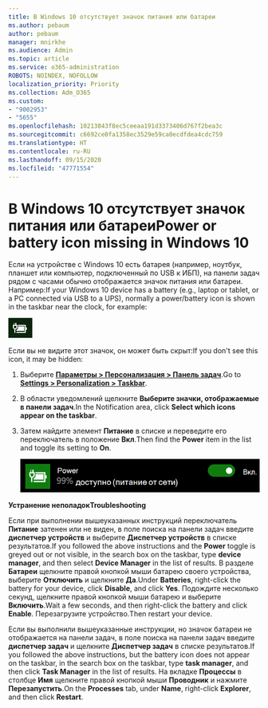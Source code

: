 ```yaml
---
title: В Windows 10 отсутствует значок питания или батареи
ms.author: pebaum
author: pebaum
manager: mnirkhe
ms.audience: Admin
ms.topic: article
ms.service: o365-administration
ROBOTS: NOINDEX, NOFOLLOW
localization_priority: Priority
ms.collection: Adm_O365
ms.custom:
- "9002953"
- "5655"
ms.openlocfilehash: 10213843f8ec5ceeaa191d3373406d767f2bea3c
ms.sourcegitcommit: c6692ce0fa1358ec3529e59ca0ecdfdea4cdc759
ms.translationtype: HT
ms.contentlocale: ru-RU
ms.lasthandoff: 09/15/2020
ms.locfileid: "47771554"
---
```

# <a name="power-or-battery-icon-missing-in-windows-10"></a><span data-ttu-id="3a60b-102">В Windows 10 отсутствует значок питания или батареи</span><span class="sxs-lookup"><span data-stu-id="3a60b-102">Power or battery icon missing in Windows 10</span></span>

<span data-ttu-id="3a60b-103">Если на устройстве с Windows 10 есть батарея (например, ноутбук, планшет или компьютер, подключенный по USB к ИБП), на панели задач рядом с часами обычно отображается значок питания или батареи. Например:</span><span class="sxs-lookup"><span data-stu-id="3a60b-103">If your Windows 10 device has a battery (e.g., laptop or tablet, or a PC connected via USB to a UPS), normally a power/battery icon is shown in the taskbar near the clock, for example:</span></span>

![Значок батареи](media/battery-icon.png)

<span data-ttu-id="3a60b-105">Если вы не видите этот значок, он может быть скрыт:</span><span class="sxs-lookup"><span data-stu-id="3a60b-105">If you don't see this icon, it may be hidden:</span></span>

1. <span data-ttu-id="3a60b-106">Выберите **[Параметры > Персонализация > Панель задач](ms-settings:taskbar?activationSource=GetHelp)**.</span><span class="sxs-lookup"><span data-stu-id="3a60b-106">Go to **[Settings > Personalization > Taskbar](ms-settings:taskbar?activationSource=GetHelp)**.</span></span>

2. <span data-ttu-id="3a60b-107">В области уведомлений щелкните **Выберите значки, отображаемые в панели задач**.</span><span class="sxs-lookup"><span data-stu-id="3a60b-107">In the Notification area, click **Select which icons appear on the taskbar**.</span></span>

3. <span data-ttu-id="3a60b-108">Затем найдите элемент **Питание** в списке и переведите его переключатель в положение **Вкл**.</span><span class="sxs-lookup"><span data-stu-id="3a60b-108">Then find the **Power** item in the list and toggle its setting to **On**.</span></span>

    ![Отображение значка питания на панели задач](media/power-icon-on.png)

<span data-ttu-id="3a60b-110">**Устранение неполадок**</span><span class="sxs-lookup"><span data-stu-id="3a60b-110">**Troubleshooting**</span></span>

<span data-ttu-id="3a60b-111">Если при выполнении вышеуказанных инструкций переключатель **Питание** затенен или не виден, в поле поиска на панели задач введите **диспетчер устройств** и выберите **Диспетчер устройств** в списке результатов.</span><span class="sxs-lookup"><span data-stu-id="3a60b-111">If you followed the above instructions and the **Power** toggle is greyed out or not visible, in the search box on the taskbar, type **device manager**, and then select **Device Manager** in the list of results.</span></span> <span data-ttu-id="3a60b-112">В разделе **Батареи** щелкните правой кнопкой мыши батарею своего устройства, выберите **Отключить** и щелкните **Да**.</span><span class="sxs-lookup"><span data-stu-id="3a60b-112">Under **Batteries**, right-click the battery for your device, click **Disable**, and click **Yes**.</span></span> <span data-ttu-id="3a60b-113">Подождите несколько секунд, щелкните правой кнопкой мыши батарею и выберите **Включить**.</span><span class="sxs-lookup"><span data-stu-id="3a60b-113">Wait a few seconds, and then right-click the battery and click **Enable**.</span></span> <span data-ttu-id="3a60b-114">Перезагрузите устройство.</span><span class="sxs-lookup"><span data-stu-id="3a60b-114">Then restart your device.</span></span>

<span data-ttu-id="3a60b-115">Если вы выполнили вышеуказанные инструкции, но значок батареи не отображается на панели задач, в поле поиска на панели задач введите **диспетчер задач** и щелкните **Диспетчер задач** в списке результатов.</span><span class="sxs-lookup"><span data-stu-id="3a60b-115">If you followed the above instructions, but the battery icon does not appear on the taskbar, in the search box on the taskbar, type **task manager**, and then click **Task Manager** in the list of results.</span></span> <span data-ttu-id="3a60b-116">На вкладке **Процессы** в столбце **Имя** щелкните правой кнопкой мыши **Проводник** и нажмите **Перезапустить**.</span><span class="sxs-lookup"><span data-stu-id="3a60b-116">On the **Processes** tab, under **Name**, right-click **Explorer**, and then click **Restart**.</span></span>
